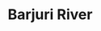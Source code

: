 ---
title: "Barjuri River"
title_bn: "বারজুড়ী নদী"
description: "It started from Heliraikandi Beel of Jaintapur and ended in Ratukhal after passing Makadul Beel."
---